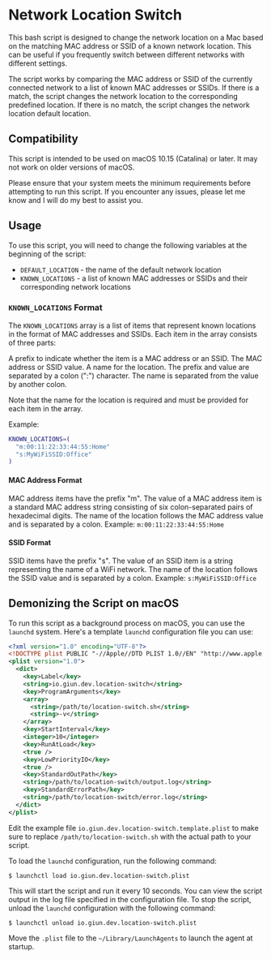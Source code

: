 # Network Location Switch

This bash script is designed to change the network location on a Mac based on the matching MAC address or SSID of a known network location. This can be useful if you frequently switch between different networks with different settings.

The script works by comparing the MAC address or SSID of the currently connected network to a list of known MAC addresses or SSIDs. If there is a match, the script changes the network location to the corresponding predefined location. If there is no match, the script changes the network location default location.

## Compatibility

This script is intended to be used on macOS 10.15 (Catalina) or later. It may not work on older versions of macOS.

Please ensure that your system meets the minimum requirements before attempting to run this script. If you encounter any issues, please let me know and I will do my best to assist you.

## Usage

To use this script, you will need to change the following variables at the beginning of the script:

- `DEFAULT_LOCATION` - the name of the default network location
- `KNOWN_LOCATIONS` - a list of known MAC addresses or SSIDs and their corresponding network locations

### `KNOWN_LOCATIONS` Format

The `KNOWN_LOCATIONS` array is a list of items that represent known locations in the format of MAC addresses and SSIDs. Each item in the array consists of three parts:

A prefix to indicate whether the item is a MAC address or an SSID.
The MAC address or SSID value.
A name for the location.
The prefix and value are separated by a colon (":") character. The name is separated from the value by another colon.

Note that the name for the location is required and must be provided for each item in the array.

Example:

```bash
KNOWN_LOCATIONS=(
  "m:00:11:22:33:44:55:Home"
  "s:MyWiFiSSID:Office"
)
```

#### MAC Address Format

MAC address items have the prefix "m". The value of a MAC address item is a standard MAC address string consisting of six colon-separated pairs of hexadecimal digits. The name of the location follows the MAC address value and is separated by a colon. Example: `m:00:11:22:33:44:55:Home`

#### SSID Format

SSID items have the prefix "s". The value of an SSID item is a string representing the name of a WiFi network. The name of the location follows the SSID value and is separated by a colon. Example: `s:MyWiFiSSID:Office`


## Demonizing the Script on macOS

To run this script as a background process on macOS, you can use the `launchd` system. Here's a template `launchd` configuration file you can use:

```xml
<?xml version="1.0" encoding="UTF-8"?>
<!DOCTYPE plist PUBLIC "-//Apple//DTD PLIST 1.0//EN" "http://www.apple.com/DTDs/PropertyList-1.0.dtd">
<plist version="1.0">
  <dict>
    <key>Label</key>
    <string>io.giun.dev.location-switch</string>
    <key>ProgramArguments</key>
    <array>
      <string>/path/to/location-switch.sh</string>
      <string>-v</string>
    </array>
    <key>StartInterval</key>
    <integer>10</integer>
    <key>RunAtLoad</key>
    <true />
    <key>LowPriorityIO</key>
    <true />
    <key>StandardOutPath</key>
    <string>/path/to/location-switch/output.log</string>
    <key>StandardErrorPath</key>
    <string>/path/to/location-switch/error.log</string>
  </dict>
</plist>
```

Edit the example file `io.giun.dev.location-switch.template.plist` to make sure to replace `/path/to/location-switch.sh` with the actual path to your script.

To load the `launchd` configuration, run the following command:

```shell
$ launchctl load io.giun.dev.location-switch.plist
```

This will start the script and run it every 10 seconds. You can view the script output in the log file specified in the configuration file. To stop the script, unload the `launchd` configuration with the following command:

```shell
$ launchctl unload io.giun.dev.location-switch.plist
```

Move the `.plist` file to the `~/Library/LaunchAgents` to launch the agent at startup.